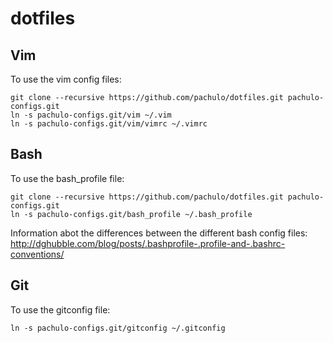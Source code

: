 # dotfiles

## Vim
To use the vim config files:

	git clone --recursive https://github.com/pachulo/dotfiles.git pachulo-configs.git
	ln -s pachulo-configs.git/vim ~/.vim
	ln -s pachulo-configs.git/vim/vimrc ~/.vimrc

## Bash
To use the bash_profile file:

	git clone --recursive https://github.com/pachulo/dotfiles.git pachulo-configs.git
	ln -s pachulo-configs.git/bash_profile ~/.bash_profile

Information abot the differences between the different bash config files:
http://dghubble.com/blog/posts/.bashprofile-.profile-and-.bashrc-conventions/

## Git
To use the gitconfig file:

	ln -s pachulo-configs.git/gitconfig ~/.gitconfig

